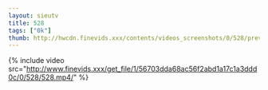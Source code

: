 ```yaml
--- 
layout: sieutv
title: 528
tags: ["0k"]
thumb: http://hwcdn.finevids.xxx/contents/videos_screenshots/0/528/preview.mp4.jpg
---
```

{% include video src="http://www.finevids.xxx/get_file/1/56703dda68ac56f2abd1a17c1a3ddd0c/0/528/528.mp4/" %} 
